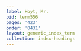 ```yaml
---
label: Hoyt, Mr.
pid: term556
pages: '423'
order: '0431'
layout: generic_index_term
collection: index-headings
---
```


